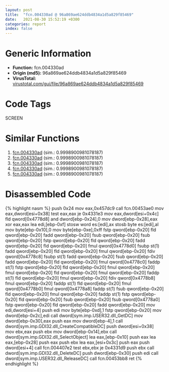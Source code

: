 ```yaml
---
layout: post
title:  "fcn.004330ad @ 96a869ae624ddb4834a1d5a829f85469"
date:   2021-08-30 15:52:19 +0300
categories: report
index: false
---
```


# Generic Information
- **Function:** fcn.004330ad
- **Origin (md5):** 96a869ae624ddb4834a1d5a829f85469
- **VirusTotal:** [virustotal.com/gui/file/96a869ae624ddb4834a1d5a829f85469][virustotal_ref]

# Code Tags
<span class="tag" id="SCREEN">SCREEN</span>


# Similar Functions

1. [fcn.004330ad][similar_1_ref] (sim.: 0.9998900981078187)
2. [fcn.004330ad][similar_2_ref] (sim.: 0.9998900981078187)
3. [fcn.004330ad][similar_3_ref] (sim.: 0.9998900981078187)
4. [fcn.004330ad][similar_4_ref] (sim.: 0.9998900981078187)
5. [fcn.004330ad][similar_5_ref] (sim.: 0.9998900981078187)


# Disassembled Code

{% highlight nasm %}
push 0x24
mov eax,0x457dc9
call fcn.00453ae0
mov eax,dword[esi+0x38]
test eax,eax
je 0x4331e3
mov eax,dword[esi+0x4c]
fld qword[0x4778d8]
and dword[ebp-0x24],0
mov dword[ebp-0x28],eax
xor eax,eax
lea edi,[ebp-0xf]
stosw word es:[edi],ax
stosb byte es:[edi],al
mov byte[ebp-0x10],0
mov byte[ebp-0xe],0xff
fstp qword[ebp-0x20]
fld qword[ebp-0x20]
fadd qword[ebp-0x20]
fsub qword[ebp-0x20]
fsub qword[ebp-0x20]
fstp qword[ebp-0x20]
fld qword[ebp-0x20]
fadd qword[ebp-0x20]
fld qword[ebp-0x20]
fmul qword[0x4778d0]
fsubp st(1)
fadd qword[ebp-0x20]
fld qword[ebp-0x20]
fmul qword[ebp-0x20]
fdiv qword[0x4778c8]
fsubp st(1)
fadd qword[ebp-0x20]
fsub qword[ebp-0x20]
fadd qword[ebp-0x20]
fld qword[ebp-0x20]
fmul qword[0x4778c0]
faddp st(1)
fstp qword[ebp-0x20]
fld qword[ebp-0x20]
fmul qword[ebp-0x20]
fmul qword[ebp-0x20]
fld qword[ebp-0x20]
fmul qword[ebp-0x20]
faddp st(1)
fld qword[ebp-0x20]
fmul qword[ebp-0x20]
fdiv qword[0x4778b8]
fmul qword[ebp-0x20]
faddp st(1)
fld qword[ebp-0x20]
fmul qword[0x4778b0]
fmul qword[0x4778a8]
faddp st(1)
fsub qword[ebp-0x20]
fld qword[ebp-0x20]
fmul qword[ebp-0x20]
faddp st(1)
fstp qword[ebp-0x20]
fld qword[ebp-0x20]
fsub qword[ebp-0x20]
fsub qword[0x4778a0]
fstp qword[ebp-0x20]
fld qword[ebp-0x20]
fadd qword[ebp-0x20]
mov edi,dword[esi+4]
push edi
mov byte[ebp-0xd],1
fstp qword[ebp-0x20]
mov dword[ebp-0x2c],edi
call dword[sym.imp.USER32.dll_GetDC]
mov dword[ebp-0x30],eax
push eax
mov dword[ebp-4],1
call dword[sym.imp.GDI32.dll_CreateCompatibleDC]
push dword[esi+0x38]
mov ebx,eax
push ebx
mov dword[ebp-0x14],ebx
call dword[sym.imp.GDI32.dll_SelectObject]
lea eax,[ebp-0x10]
push eax
lea eax,[ebp-0x28]
push eax
push ebx
lea eax,[esi+0x3c]
push eax
push dword[esi+4]
call fcn.004407e2
test ebx,ebx
je 0x4331d9
push ebx
call dword[sym.imp.GDI32.dll_DeleteDC]
push dword[ebp-0x30]
push edi
call dword[sym.imp.USER32.dll_ReleaseDC]
call fcn.00453bb8
ret 
{% endhighlight %}


[similar_1_ref]: /report/fcn.004330ad@4c537a3700803bd0868438c678e579fa
[similar_2_ref]: /report/fcn.004330ad@505be53c36227b94e2fcc406f247f6e5
[similar_3_ref]: /report/fcn.004330ad@c077742bdc6d4f2c0ca7d0e2a6a94acf
[similar_4_ref]: /report/fcn.004330ad@19194271be14ff080bcaeeab4e376f0f
[similar_5_ref]: /report/fcn.004330ad@bdd97566e720668726279189e068b6a8
[virustotal_ref]: https://www.virustotal.com/gui/file/96a869ae624ddb4834a1d5a829f85469